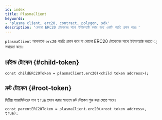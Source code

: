 ```yaml
---
id: index
title: PlasmaClient
keywords:
- 'plasma client, erc20, contract, polygon, sdk'
description: 'কোনো ERC20 টোকেনের সাথে ইন্টারঅ্যাক্ট করার জন্য একটি পদ্ধতি প্রদান করে।'
---
```


`plasmaClient` আপনাকে `erc20` পদ্ধতি প্রদান করে যা কোনো ERC20 টোকেনের সাথে ইন্টারঅ্যাক্ট করতে ্ সহায়তা করে।

## চাইল্ড টোকেন {#child-token}

```
const childERC20Token = plasmaClient.erc20(<child token address>);
```

## রুট টোকেন {#root-token}

দ্বিতীয় প্যারামিটারের মান `true` প্রদান করার মাধ্যমে রুট টোকেন শুরু করা যেতে পারে।

```
const parentERC20Token = plasmaClient.erc20(<root token address>, true);
```
